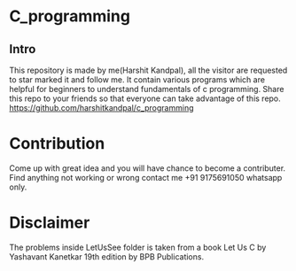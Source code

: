 # C_programming
## Intro
This repository is made by me(Harshit Kandpal), all the visitor are requested to star marked it and follow me. It contain various programs which are helpful for beginners to understand fundamentals of c programming.
Share this repo to your friends so that everyone can take advantage of this repo. https://github.com/harshitkandpal/c_programming
# Contribution
Come up with great idea and you will have chance to become a contributer.
Find anything not working or wrong contact me +91 9175691050 whatsapp only.
# Disclaimer 
The problems inside LetUsSee folder is taken from a book Let Us C by Yashavant Kanetkar 19th edition by BPB Publications.

